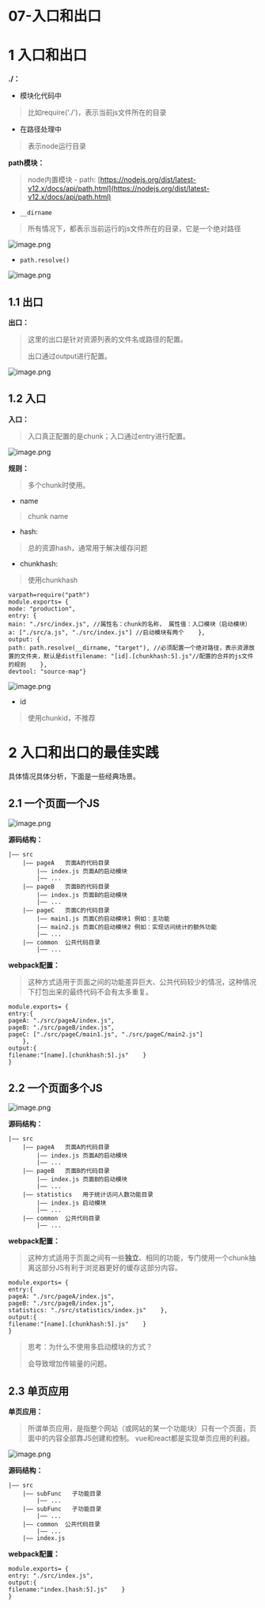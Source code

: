 # 07-入口和出口 
# 1 入口和出口

**./：**

- 模块化代码中

> 比如require('./')，表示当前js文件所在的目录

- 在路径处理中

> 表示node运行目录

**path模块：**

> node内置模块 - path: [https://nodejs.org/dist/latest-v12.x/docs/api/path.html](https://nodejs.org/dist/latest-v12.x/docs/api/path.html)

- `__dirname`

> 所有情况下，都表示当前运行的js文件所在的目录，它是一个绝对路径

![image.png](../../.gitbook/assets/1602428250965-f5952349-ed59-41b1-bff7-edd77fc6767c.png)

- `path.resolve()`

![image.png](../../.gitbook/assets/1602428390624-e4a382fc-9a8b-4d1f-ac02-99cf74e9ae92.png)

## 1.1 出口

**出口：**

> 这里的出口是针对资源列表的文件名或路径的配置。
> 
> 
> 
> 
> 出口通过output进行配置。

![image.png](../../.gitbook/assets/1602430050386-e56d1d89-a6e4-4764-8471-eebd21f9ed0d.png)

## 1.2 入口

**入口：**

> 入口真正配置的是chunk；入口通过entry进行配置。

![image.png](../../.gitbook/assets/1602425877046-beec6c5e-1f73-4507-ae4d-d1da0b49a723.png)

**规则：**

> 多个chunk时使用。

- name

> chunk name

- hash:

> 总的资源hash，通常用于解决缓存问题

- chunkhash:

> 使用chunkhash

    varpath=require("path")
    module.exports= {
    mode: "production",
    entry: {
    main: "./src/index.js", //属性名：chunk的名称， 属性值：入口模块（启动模块）a: ["./src/a.js", "./src/index.js"] //启动模块有两个    },
    output: {
    path: path.resolve(__dirname, "target"), //必须配置一个绝对路径，表示资源放置的文件夹，默认是distfilename: "[id].[chunkhash:5].js"//配置的合并的js文件的规则    },
    devtool: "source-map"}

![image.png](../../.gitbook/assets/1602926276712-d0362751-a94c-4fda-b117-9bfbb3d1c5f7.png)

- id

> 使用chunkid，不推荐

# 2 入口和出口的最佳实践

具体情况具体分析，下面是一些经典场景。

## 2.1 一个页面一个JS

![image.png](../../.gitbook/assets/1602431353363-9c29b856-4974-43cf-9da2-93b09a29b258.png)

**源码结构：**

    |—— src
        |—— pageA   页面A的代码目录
            |—— index.js 页面A的启动模块
            |—— ...
        |—— pageB   页面B的代码目录
            |—— index.js 页面B的启动模块
            |—— ...
        |—— pageC   页面C的代码目录
            |—— main1.js 页面C的启动模块1 例如：主功能
            |—— main2.js 页面C的启动模块2 例如：实现访问统计的额外功能
            |—— ...
        |—— common  公共代码目录
            |—— ...

**webpack配置：**

> 这种方式适用于页面之间的功能差异巨大、公共代码较少的情况，这种情况下打包出来的最终代码不会有太多重复。

    module.exports= {
    entry:{
    pageA: "./src/pageA/index.js",
    pageB: "./src/pageB/index.js",
    pageC: ["./src/pageC/main1.js", "./src/pageC/main2.js"]
        },
    output:{
    filename:"[name].[chunkhash:5].js"    }
    }

## 2.2 一个页面多个JS

![image.png](../../.gitbook/assets/1602431771071-a148dbe2-538b-4183-bad9-f7a570563307.png)

**源码结构：**

    |—— src
        |—— pageA   页面A的代码目录
            |—— index.js 页面A的启动模块
            |—— ...
        |—— pageB   页面B的代码目录
            |—— index.js 页面B的启动模块
            |—— ...
        |—— statistics   用于统计访问人数功能目录
            |—— index.js 启动模块
            |—— ...
        |—— common  公共代码目录
            |—— ...

**webpack配置：**

> 这种方式适用于页面之间有一些**独立**、相同的功能，专门使用一个chunk抽离这部分JS有利于浏览器更好的缓存这部分内容。

    module.exports= {
    entry:{
    pageA: "./src/pageA/index.js",
    pageB: "./src/pageB/index.js",
    statistics: "./src/statistics/index.js"    },
    output:{
    filename:"[name].[chunkhash:5].js"    }
    }

> 思考：为什么不使用多启动模块的方式？
> 
> 会导致增加传输量的问题。

## 2.3 单页应用

**单页应用：**

> 所谓单页应用，是指整个网站（或网站的某一个功能块）只有一个页面，页面中的内容全部靠JS创建和控制。 vue和react都是实现单页应用的利器。

![image.png](../../.gitbook/assets/1602431916752-c7c6b87b-e09d-4864-a8d2-b92a70d2f952.png)

**源码结构：**

    |—— src
        |—— subFunc   子功能目录
            |—— ...
        |—— subFunc   子功能目录
            |—— ...
        |—— common  公共代码目录
            |—— ...
        |—— index.js

**webpack配置：**

    module.exports= {
    entry: "./src/index.js",
    output:{
    filename:"index.[hash:5].js"    }
    }